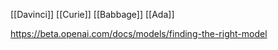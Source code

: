 [[Davinci]]
[[Curie]]
[[Babbage]]
[[Ada]]

https://beta.openai.com/docs/models/finding-the-right-model
